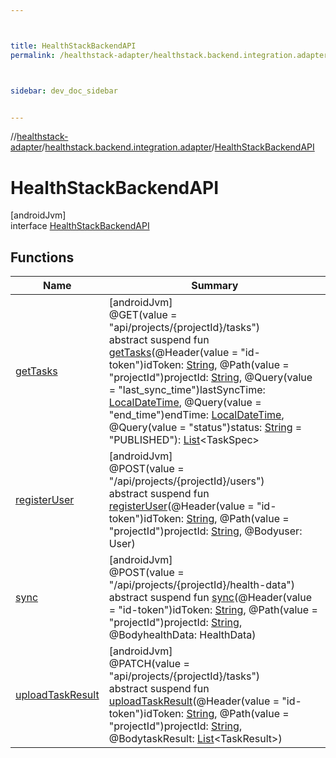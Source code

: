 ```yaml
---



title: HealthStackBackendAPI
permalink: /healthstack-adapter/healthstack.backend.integration.adapter/-health-stack-backend-a-p-i/index.html



sidebar: dev_doc_sidebar


---
```




//[healthstack-adapter](/healthstack-adapter.html)/[healthstack.backend.integration.adapter](../index.html)/[HealthStackBackendAPI](index.html)



# HealthStackBackendAPI



[androidJvm]\
interface [HealthStackBackendAPI](index.html)



## Functions


| Name | Summary |
|---|---|
| [getTasks](get-tasks.html) | [androidJvm]<br>@GET(value = &quot;api/projects/{projectId}/tasks&quot;)<br>abstract suspend fun [getTasks](get-tasks.html)(@Header(value = &quot;id-token&quot;)idToken: [String](https://kotlinlang.org/api/latest/jvm/stdlib/kotlin/-string/index.html), @Path(value = &quot;projectId&quot;)projectId: [String](https://kotlinlang.org/api/latest/jvm/stdlib/kotlin/-string/index.html), @Query(value = &quot;last_sync_time&quot;)lastSyncTime: [LocalDateTime](https://developer.android.com/reference/kotlin/java/time/LocalDateTime.html), @Query(value = &quot;end_time&quot;)endTime: [LocalDateTime](https://developer.android.com/reference/kotlin/java/time/LocalDateTime.html), @Query(value = &quot;status&quot;)status: [String](https://kotlinlang.org/api/latest/jvm/stdlib/kotlin/-string/index.html) = &quot;PUBLISHED&quot;): [List](https://kotlinlang.org/api/latest/jvm/stdlib/kotlin.collections/-list/index.html)&lt;TaskSpec&gt; |
| [registerUser](register-user.html) | [androidJvm]<br>@POST(value = &quot;/api/projects/{projectId}/users&quot;)<br>abstract suspend fun [registerUser](register-user.html)(@Header(value = &quot;id-token&quot;)idToken: [String](https://kotlinlang.org/api/latest/jvm/stdlib/kotlin/-string/index.html), @Path(value = &quot;projectId&quot;)projectId: [String](https://kotlinlang.org/api/latest/jvm/stdlib/kotlin/-string/index.html), @Bodyuser: User) |
| [sync](sync.html) | [androidJvm]<br>@POST(value = &quot;/api/projects/{projectId}/health-data&quot;)<br>abstract suspend fun [sync](sync.html)(@Header(value = &quot;id-token&quot;)idToken: [String](https://kotlinlang.org/api/latest/jvm/stdlib/kotlin/-string/index.html), @Path(value = &quot;projectId&quot;)projectId: [String](https://kotlinlang.org/api/latest/jvm/stdlib/kotlin/-string/index.html), @BodyhealthData: HealthData) |
| [uploadTaskResult](upload-task-result.html) | [androidJvm]<br>@PATCH(value = &quot;api/projects/{projectId}/tasks&quot;)<br>abstract suspend fun [uploadTaskResult](upload-task-result.html)(@Header(value = &quot;id-token&quot;)idToken: [String](https://kotlinlang.org/api/latest/jvm/stdlib/kotlin/-string/index.html), @Path(value = &quot;projectId&quot;)projectId: [String](https://kotlinlang.org/api/latest/jvm/stdlib/kotlin/-string/index.html), @BodytaskResult: [List](https://kotlinlang.org/api/latest/jvm/stdlib/kotlin.collections/-list/index.html)&lt;TaskResult&gt;) |



